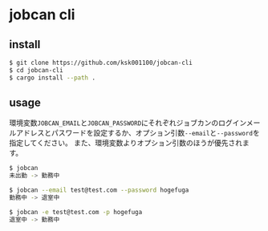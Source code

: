 # jobcan cli

## install

```bash
$ git clone https://github.com/ksk001100/jobcan-cli
$ cd jobcan-cli
$ cargo install --path .
```

## usage
環境変数`JOBCAN_EMAIL`と`JOBCAN_PASSWORD`にそれぞれジョブカンのログインメールアドレスとパスワードを設定するか、オプション引数`--email`と`--password`を指定してください。
また、環境変数よりオプション引数のほうが優先されます。

```bash
$ jobcan
未出勤 -> 勤務中

$ jobcan --email test@test.com --password hogefuga
勤務中 -> 退室中

$ jobcan -e test@test.com -p hogefuga
退室中 -> 勤務中
```
